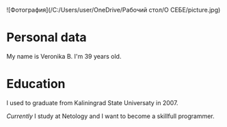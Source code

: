  ![Фотография](/C:/Users/user/OneDrive/Рабочий стол/О СЕБЕ/picture.jpg)

# Personal data
My name is Veronika B.
I'm 39 years old.

# Education
I used to graduate from Kaliningrad State Universaty in 2007.

_Currently_ I study at Netology and I want to become a skillfull programmer.